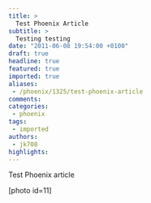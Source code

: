 ```yaml
---
title: >
  Test Phoenix Article
subtitle: >
  Testing testing
date: "2011-06-08 19:54:00 +0100"
draft: true
headline: true
featured: true
imported: true
aliases:
 - /phoenix/1325/test-phoenix-article
comments:
categories:
 - phoenix
tags:
 - imported
authors:
 - jk708
highlights:
---
```


Test Phoenix article

[photo id=11]
